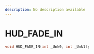 ```yaml
---
description: No description available 
---
```


# HUD_FADE_IN

```cpp
void HUD_FADE_IN(int _Unk0, int _Unk1);
```